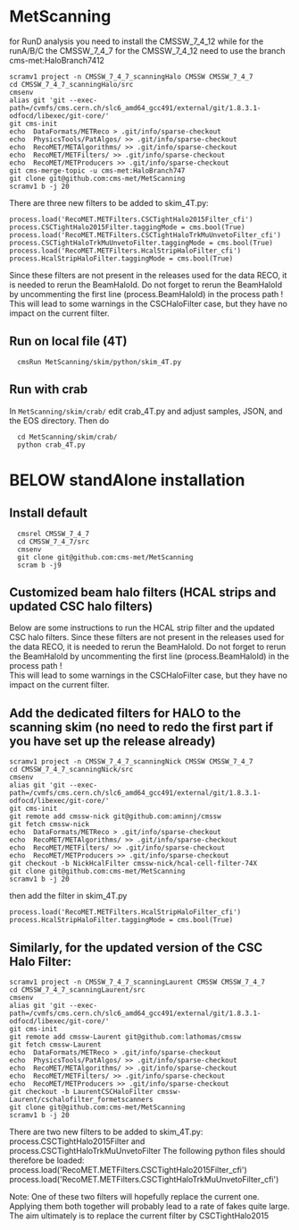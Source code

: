 # MetScanning



for RunD analysis you need to install the CMSSW_7_4_12 while for the runA/B/C the CMSSW_7_4_7
for the CMSSW_7_4_12 need to use the branch cms-met:HaloBranch7412
```
scramv1 project -n CMSSW_7_4_7_scanningHalo CMSSW CMSSW_7_4_7
cd CMSSW_7_4_7_scanningHalo/src
cmsenv
alias git 'git --exec-path=/cvmfs/cms.cern.ch/slc6_amd64_gcc491/external/git/1.8.3.1-odfocd/libexec/git-core/'
git cms-init
echo  DataFormats/METReco > .git/info/sparse-checkout
echo  PhysicsTools/PatAlgos/ >> .git/info/sparse-checkout
echo  RecoMET/METAlgorithms/ >> .git/info/sparse-checkout
echo  RecoMET/METFilters/ >> .git/info/sparse-checkout
echo  RecoMET/METProducers >> .git/info/sparse-checkout
git cms-merge-topic -u cms-met:HaloBranch747
git clone git@github.com:cms-met/MetScanning
scramv1 b -j 20

```


There are three new filters to be added to skim_4T.py:
```                                                                                  
process.load('RecoMET.METFilters.CSCTightHalo2015Filter_cfi')
process.CSCTightHalo2015Filter.taggingMode = cms.bool(True)
process.load('RecoMET.METFilters.CSCTightHaloTrkMuUnvetoFilter_cfi')
process.CSCTightHaloTrkMuUnvetoFilter.taggingMode = cms.bool(True)
process.load('RecoMET.METFilters.HcalStripHaloFilter_cfi')
process.HcalStripHaloFilter.taggingMode = cms.bool(True)
```

Since these filters are not present in the releases used for the data RECO, it is needed to rerun the BeamHaloId. 
Do not forget to rerun the BeamHaloId by uncommenting the first line (process.BeamHaloId) in the process path !  
This will lead to some warnings in the CSCHaloFilter case, but they have no impact on the current filter. 

## Run on local file (4T)
```
  cmsRun MetScanning/skim/python/skim_4T.py
```
## Run with crab
In ``MetScanning/skim/crab/`` edit crab_4T.py and adjust samples, JSON, and the EOS directory. 
Then do
```
  cd MetScanning/skim/crab/
  python crab_4T.py
```



# BELOW standAlone installation

## Install default
```
  cmsrel CMSSW_7_4_7
  cd CMSSW_7_4_7/src
  cmsenv
  git clone git@github.com:cms-met/MetScanning
  scram b -j9
  ```

## Customized beam halo filters (HCAL strips and updated CSC halo filters)
Below are some instructions to run the HCAL strip filter and the updated CSC halo filters. Since these filters are not present in the releases used for the data RECO, it is needed to rerun the BeamHaloId. 
Do not forget to rerun the BeamHaloId by uncommenting the first line (process.BeamHaloId) in the process path !  
This will lead to some warnings in the CSCHaloFilter case, but they have no impact on the current filter. 

## Add the dedicated filters for HALO to the scanning skim (no need to redo the first part if you have set up the release already)
```
scramv1 project -n CMSSW_7_4_7_scanningNick CMSSW CMSSW_7_4_7
cd CMSSW_7_4_7_scanningNick/src
cmsenv
alias git 'git --exec-path=/cvmfs/cms.cern.ch/slc6_amd64_gcc491/external/git/1.8.3.1-odfocd/libexec/git-core/'
git cms-init
git remote add cmssw-nick git@github.com:aminnj/cmssw
git fetch cmssw-nick
echo  DataFormats/METReco > .git/info/sparse-checkout
echo  RecoMET/METAlgorithms/ >> .git/info/sparse-checkout
echo  RecoMET/METFilters/ >> .git/info/sparse-checkout
echo  RecoMET/METProducers >> .git/info/sparse-checkout
git checkout -b NickHcalFilter cmssw-nick/hcal-cell-filter-74X
git clone git@github.com:cms-met/MetScanning
scramv1 b -j 20
```

then add the filter in skim_4T.py
  ```                                                                                  
process.load('RecoMET.METFilters.HcalStripHaloFilter_cfi')
process.HcalStripHaloFilter.taggingMode = cms.bool(True)
```


## Similarly, for the updated version of the CSC Halo Filter: 
```
scramv1 project -n CMSSW_7_4_7_scanningLaurent CMSSW CMSSW_7_4_7
cd CMSSW_7_4_7_scanningLaurent/src
cmsenv
alias git 'git --exec-path=/cvmfs/cms.cern.ch/slc6_amd64_gcc491/external/git/1.8.3.1-odfocd/libexec/git-core/'
git cms-init
git remote add cmssw-Laurent git@github.com:lathomas/cmssw
git fetch cmssw-Laurent
echo  DataFormats/METReco > .git/info/sparse-checkout
echo  PhysicsTools/PatAlgos/ >> .git/info/sparse-checkout
echo  RecoMET/METAlgorithms/ >> .git/info/sparse-checkout
echo  RecoMET/METFilters/ >> .git/info/sparse-checkout
echo  RecoMET/METProducers >> .git/info/sparse-checkout
git checkout -b LaurentCSCHaloFilter cmssw-Laurent/cschalofilter_formetscanners
git clone git@github.com:cms-met/MetScanning
scramv1 b -j 20
```
There are two new filters to be added to skim_4T.py:
process.CSCTightHalo2015Filter and process.CSCTightHaloTrkMuUnvetoFilter 
The following python files should therefore be loaded:
process.load('RecoMET.METFilters.CSCTightHalo2015Filter_cfi')
process.load('RecoMET.METFilters.CSCTightHaloTrkMuUnvetoFilter_cfi')

Note: One of these two filters will hopefully replace the current one. Applying them both together will probably lead to a rate of fakes quite large. The aim ultimately is to replace the current filter by CSCTightHalo2015

